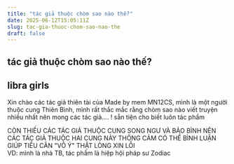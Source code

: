 ```yaml
---
title: "tác giả thuộc chòm sao nào thế?"
date: 2025-06-12T15:05:11Z
slug: tac-gia-thuoc-chom-sao-nao-the
draft: false
---
```


## tác giả thuộc chòm sao nào thế?

## libra girls

Xin chào các tác giả thiên tài  của Made by mem MN12CS, mình là một người thuộc cung Thiên Bình, mình rất thắc mắc rằng chòm sao nào viết truyện nhiều nhất  nên mong các tác giả.... !
sẵn tiện cho biết luôn tác phẩm 
 
CÒN THIẾU CÁC TÁC GIẢ THUỘC CUNG SONG NGƯ VÀ BẢO BÌNH NÊN CÁC TÁC GIẢ THUỘC HAI CUNG NÀY THÔNG CẢM CÓ THỂ BÌNH LUẬN GIÚP TIỂU CÂN "VÔ Ý" THẬT LÒNG XIN LỖI  
VD: mình là nhà TB, tác phẩm là hiệp hội pháp sư Zodiac